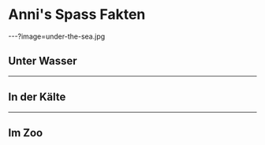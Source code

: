 # Anni's Spass Fakten

---?image=under-the-sea.jpg

## Unter Wasser

---

## In der Kälte

---

## Im Zoo
